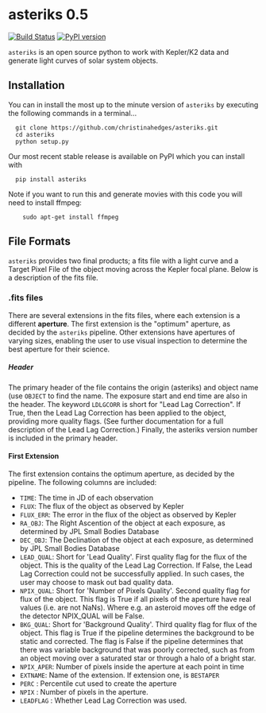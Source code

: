 # asteriks 0.5
[![Build Status](https://travis-ci.org/christinahedges/asteriks.svg?branch=master)](https://travis-ci.org/christinahedges/asteriks)
[![PyPI version](https://badge.fury.io/py/asteriks.svg)](https://badge.fury.io/py/asteriks)

`asteriks` is an open source python to work with Kepler/K2 data and generate light curves of solar system objects.

## Installation

You can in install the most up to the minute version of `asteriks` by executing the following commands in a terminal...

```
  git clone https://github.com/christinahedges/asteriks.git
  cd asteriks
  python setup.py
```

Our most recent stable release is available on PyPI which you can install with

```
  pip install asteriks
```

Note if you want to run this and generate movies with this code you will need to install ffmpeg:

```
    sudo apt-get install ffmpeg
```


## File Formats

`asteriks` provides two final products; a fits file with a light curve and a Target Pixel File of the object moving across the Kepler focal plane. Below is a description of the fits file.

### .fits files

There are several extensions in the fits files, where each extension is a different **aperture**. The first extension is the "optimum" aperture, as decided by the `asteriks` pipeline. Other extensions have apertures of varying sizes, enabling the user to use visual inspection to determine the best aperture for their science.

##### Header

The primary header of the file contains the origin (asteriks) and object name (use `OBJECT` to find the name. The exposure start and end time are also in the header. The keyword `LDLGCORR` is short for "Lead Lag Correction". If True, then the Lead Lag Correction has been applied to the object, providing more quality flags. (See further documentation for a full description of the Lead Lag Correction.) Finally, the asteriks version number is included in the primary header.

#### First Extension

The first extension contains the optimum aperture, as decided by the pipeline. The following columns are included:

* `TIME`: The time in JD of each observation
* `FLUX`: The flux of the object as observed by Kepler
* `FLUX_ERR`: The error in the flux of the object as observed by Kepler
* `RA_OBJ`: The Right Ascention of the object at each exposure, as determined by JPL Small Bodies Database
* `DEC_OBJ`: The Declination of the object at each exposure, as determined by JPL Small Bodies Database
* `LEAD_QUAL`: Short for 'Lead Quality'. First quality flag for the flux of the object. This is the quality of the Lead Lag Correction. If False, the Lead Lag Correction could not be successfully applied. In such cases, the user may choose to mask out bad quality data.
* `NPIX_QUAL`: Short for 'Number of Pixels Quality'. Second quality flag for flux of the object. This flag is True if all pixels of the aperture have real values (i.e. are not NaNs). Where e.g. an asteroid moves off the edge of the detector NPIX_QUAL will be False.
* `BKG_QUAL`: Short for 'Background Quality'. Third quality flag for flux of the object. This flag is True if the pipeline determines the background to be static and corrected. The flag is False if the pipeline determines that there was variable background that was poorly corrected, such as from an object moving over a saturated star or through a halo of a bright star.
* `NPIX_APER`: Number of pixels inside the aperture at each point in time
* `EXTNAME`: Name of the extension. If extension one, is `BESTAPER`
* `PERC` : Percentile cut used to create the aperture
* `NPIX` : Number of pixels in the aperture.
* `LEADFLAG` : Whether Lead Lag Correction was used.

